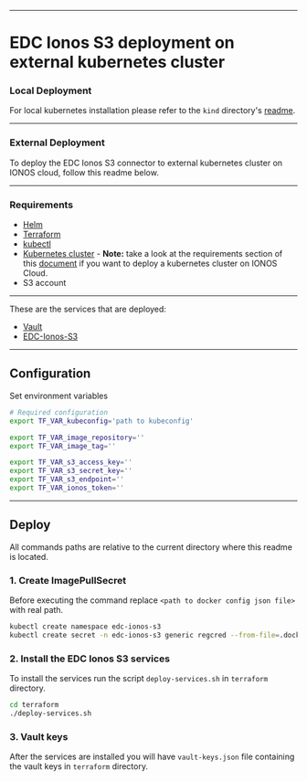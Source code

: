 ***
# EDC Ionos S3 deployment on external kubernetes cluster

### Local Deployment
For local kubernetes installation please refer to the ```kind``` directory's [readme](kind/README.md).

***
### External Deployment
To deploy the EDC Ionos S3 connector to external kubernetes cluster on IONOS cloud, follow this readme below.

***


### Requirements
- [Helm](https://helm.sh/docs/intro/install/)
- [Terraform](https://developer.hashicorp.com/terraform/downloads)
- [kubectl](https://kubernetes.io/docs/tasks/tools/install-kubectl/)
- [Kubernetes cluster](https://kubernetes.io/docs/setup/) - **Note:** take a look at the requirements section of this [document](../k8s.md) if you want to deploy a kubernetes cluster on IONOS Cloud.
- S3 account

***

These are the services that are deployed:
- [Vault](https://www.vaultproject.io/)
- [EDC-Ionos-S3](https://github.com/Digital-Ecosystems/edc-ionos-s3)

***

## Configuration

Set environment variables

```sh
# Required configuration
export TF_VAR_kubeconfig='path to kubeconfig'

export TF_VAR_image_repository=''
export TF_VAR_image_tag=''

export TF_VAR_s3_access_key=''
export TF_VAR_s3_secret_key=''
export TF_VAR_s3_endpoint=''
export TF_VAR_ionos_token=''
```

***

## Deploy

All commands paths are relative to the current directory where this readme is located.

### 1. Create ImagePullSecret
Before executing the command replace ```<path to docker config json file>``` with real path.

```sh
kubectl create namespace edc-ionos-s3
kubectl create secret -n edc-ionos-s3 generic regcred --from-file=.dockerconfigjson=<path to docker config json file> --type=kubernetes.io/dockerconfigjson
```

### 2. Install the EDC Ionos S3 services

To install the services run the script ```deploy-services.sh``` in ```terraform``` directory.

```sh
cd terraform
./deploy-services.sh
```

### 3. Vault keys
After the services are installed you will have ```vault-keys.json``` file containing the vault keys in ```terraform``` directory.
